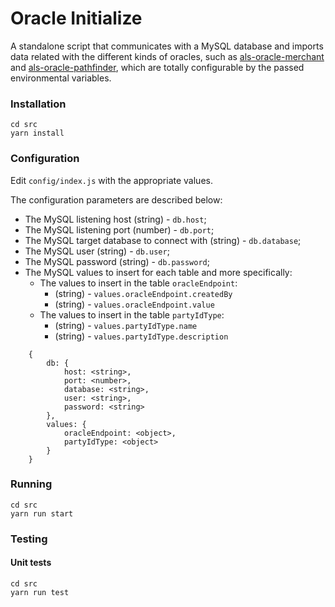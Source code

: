 # Oracle Initialize
A standalone script that communicates with a MySQL database and imports data related with the different kinds of oracles, such as [als-oracle-merchant](https://github.com/casablanca-project/als-oracle-merchant) and [als-oracle-pathfinder](https://github.com/casablanca-project/als-oracle-pathfinder), which are totally configurable by the passed environmental variables. 

### Installation
```
cd src
yarn install
```

### Configuration
Edit `config/index.js` with the appropriate values. 

The configuration parameters are described below:

* The MySQL listening host (string) - `db.host`;
* The MySQL listening port (number) - `db.port`;
* The MySQL target database to connect with (string) - `db.database`;
* The MySQL user (string) - `db.user`;
* The MySQL password (string) - `db.password`;
* The MySQL values to insert for each table and more specifically:
    * The values to insert in the table `oracleEndpoint`:
        * (string) - `values.oracleEndpoint.createdBy`
        * (string) - `values.oracleEndpoint.value`
    * The values to insert in the table `partyIdType`:
        * (string) - `values.partyIdType.name`
        * (string) - `values.partyIdType.description`
       
```
    {
        db: {
            host: <string>,
            port: <number>,
            database: <string>,
            user: <string>,
            password: <string>
        },
        values: {
            oracleEndpoint: <object>,
            partyIdType: <object>
        }
    }
```

### Running
```
cd src
yarn run start
``` 

### Testing
#### Unit tests
```
cd src
yarn run test
```